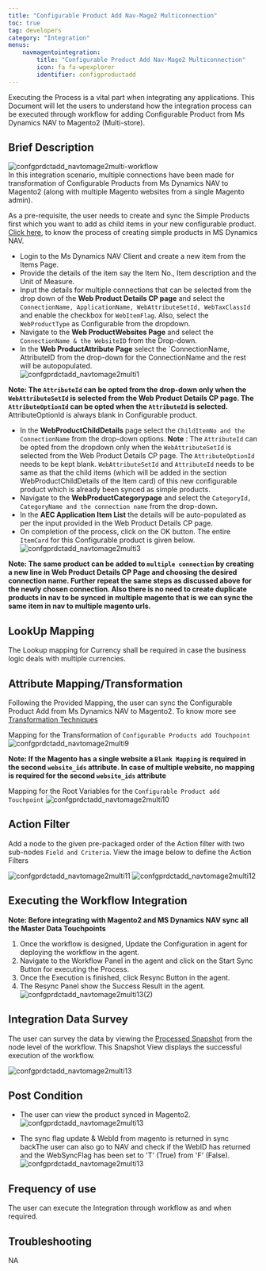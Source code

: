 ```yaml
---
title: "Configurable Product Add Nav-Mage2 Multiconnection"
toc: true
tag: developers
category: "Integration"
menus: 
    navmagentointegration:
        title: "Configurable Product Add Nav-Mage2 Multiconnection"
        icon: fa fa-wpexplorer
        identifier: configproductadd
---
```


Executing the Process is a vital part when integrating any applications. This Document will let the users to 
understand how the integration process can be executed through workflow for adding Configurable Product from 
Ms Dynamics NAV to Magento2 (Multi-store).

## Brief Description

![confgprdctadd_navtomage2multi-workflow](/staticfiles/integration/media/confgprdctadd_navtomage2multi-workflow.png)  
In this integration scenario, multiple connections have been made for transformation of Configurable Products from Ms Dynamics NAV to Magento2 (along with multiple Magento websites from a single Magento admin). 

As a pre-requisite, the user needs to create and sync the Simple Products first which you want to add as child items in your new configurable product. 
[Click here](/integration/simple-productadd/), to know the process of creating simple products in MS Dynamics NAV. 

* Login to the Ms Dynamics NAV Client and create a new item from the Items Page. 
* Provide the details of the item say the Item No., Item description and the Unit of Measure.
* Input the details for multiple connections that can be selected from the drop down of the **Web Product Details CP page** 
  and select the `ConnectionName, ApplicationName, WebAttributeSetId, WebTaxClassId` and enable the checkbox for `WebItemFlag`. 
  Also, select the `WebProductType` as Configurable from the dropdown.
* Navigate to the **Web ProductWebsites Page** and select the `ConnectionName & the WebsiteID` from the Drop-down.
* In the **Web ProductAttribute Page** select the `ConnectionName, AttributeID  from the drop-down for the ConnectionName and the rest will be autopopulated.  
![confgprdctadd_navtomage2multi1](/staticfiles/integration/media/confgprdctadd_navtomage2multi1.png)

**Note: The `AttributeId` can be opted from the drop-down only when the `WebAttributeSetId` is selected from the Web Product Details CP page. 
        The `AttributeOptionId` can be opted when the `AttributeId` is selected.** 
        AttributeOptionId is always blank in Configurable product.
* In the **WebProductChildDetails** page select the `ChildItemNo and the ConnectionName` from the drop-down options.
**Note** : The `AttributeId` can be opted from the dropdown only when the `WebAttributeSetId` is selected from the Web Product Details CP page. 
           The `AttributeOptionId` needs to be kept blank. `WebAttributeSetId` and `AttributeId` needs to be same as that the child items 
           (which will be added in the section WebProductChildDetails of the Item card) of this new configurable product which is already been 
           synced as simple products.
* Navigate to the **WebProductCategorypage** and select the `CategoryId, CategoryName and the connection name` from the drop-down.
* In the **AEC Application Item List** the details will be auto-populated as per the input provided in the Web Product Details CP page.
* On completion of the process, click on the OK button. The entire `ItemCard` for this Configurable product is given below.
![confgprdctadd_navtomage2multi3](/staticfiles/integration/media/confgprdctadd_navtomage2multi3.png)

**Note: The same product can be added to `multiple connection` by creating a new line in Web Product Details CP Page and choosing the 
desired connection name. Further repeat the same steps as discussed above for the newly chosen connection. Also there is no need to create duplicate products 
in nav to be synced in multiple magento that is we can sync the same item in nav to multiple magento urls.**

## LookUp Mapping

The Lookup mapping for Currency shall be required in case the business logic deals with multiple currencies. 

## Attribute Mapping/Transformation

Following the Provided Mapping, the user can sync the Configurable Product Add from Ms Dynamics NAV to Magento2. 
To know more see [Transformation Techniques](/transformation/steps-to-cutomize-prebuilt-mapping/)

Mapping for the Transformation of `Configurable Products add Touchpoint`
![confgprdctadd_navtomage2multi9](/staticfiles/integration/media/confgprdctadd_navtomage2multi9.png)

**Note: If the Magento has a single website a `Blank Mapping` is required in the second `website_ids` attribute. 
In case of multiple website, no mapping is required for the second `website_ids` attribute**

Mapping for the Root Variables for the `Configurable Product add Touchpoint`
![confgprdctadd_navtomage2multi10](/staticfiles/integration/media/confgprdctadd_navtomage2multi10.png)

## Action Filter

Add a node to the given pre-packaged order of the Action filter with two sub-nodes `Field and Criteria`.
View the image below to define the Action Filters

![confgprdctadd_navtomage2multi11](/staticfiles/integration/media/confgprdctadd_navtomage2multi11.png)
![confgprdctadd_navtomage2multi12](/staticfiles/integration/media/confgprdctadd_navtomage2multi12.png)

## Executing the Workflow Integration

**Note: Before integrating with Magento2 and MS Dynamics NAV sync all the Master Data Touchpoints**

1. Once the workflow is designed, Update the Configuration in agent for deploying the workflow in the agent.
2. Navigate to the Workflow Panel in the agent and click on the Start Sync Button for executing the Process.
3. Once the Execution is finished, click Resync Button in the agent.
4. The Resync Panel show the Success Result in the agent.
![confgprdctadd_navtomage2multi13(2)](/staticfiles/integration/media/confgprdctadd_navtomage2multi13(2).png)

## Integration Data Survey

The user can survey the data by viewing the [Processed Snapshot](/workflow/list-of-snapshot/) from the node level of the workflow.
This Snapshot View displays the successful execution of the workflow.

![confgprdctadd_navtomage2multi13](/staticfiles/integration/media/confgprdctadd_navtomage2multi13.png)

## Post Condition

* The user can view the product synced in Magento2.
![confgprdctadd_navtomage2multi13](/staticfiles/integration/media/confgprdctadd_navtomage2multi14.png)

* The sync flag update & WebId from magento is returned in sync backThe user can also go to NAV and check if the WebID has returned and the WebSyncFlag has 
been set to 'T' (True) from 'F' (False).
![confgprdctadd_navtomage2multi13](/staticfiles/integration/media/confgprdctadd_navtomage2multi15.png)

## Frequency of use

The user can execute the Integration through workflow as and when required.

## Troubleshooting

NA
